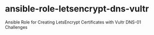 # ansible-role-letsencrypt-dns-vultr
Ansible Role for Creating LetsEncrypt Certificates with Vultr DNS-01 Challenges
